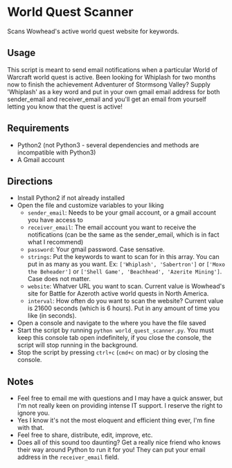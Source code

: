 # World Quest Scanner
Scans Wowhead's active world quest website for keywords.

## Usage
This script is meant to send email notifications when a particular World of Warcraft world quest is active. Been looking for Whiplash for two months now to finish the achievement Adventurer of Stormsong Valley? Supply 'Whiplash' as a key word and put in your own gmail email address for both sender_email and receiver_email and you'll get an email from yourself letting you know that the quest is active!

## Requirements
- Python2 (not Python3 - several dependencies and methods are incompatible with Python3)
- A Gmail account

## Directions
- Install Python2 if not already installed
- Open the file and customize variables to your liking
  - `sender_email`: Needs to be your gmail account, or a gmail account you have access to
  - `receiver_email`: The email account you want to receive the notifications (can be the same as the sender_email, which is in fact what I recommend)
  - `password`: Your gmail password. Case sensative.
  - `strings`: Put the keywords to want to scan for in this array. You can put in as many as you want. Ex: `['Whiplash', 'Sabertron']` or `['Moxo the Beheader']` or `['Shell Game', 'Beachhead', 'Azerite Mining']`. Case does not matter.
  - `website`: Whatver URL you want to scan. Current value is Wowhead's site for Battle for Azeroth active world quests in North America.
  - `interval`: How often do you want to scan the website? Current value is 21600 seconds (which is 6 hours). Put in any amount of time you like (in seconds).
- Open a console and navigate to the where you have the file saved
- Start the script by running `python world_quest_scanner.py`. You must keep this console tab open indefinitely, if you close the console, the script will stop running in the background.
- Stop the script by pressing `ctrl+c` (`cmd+c` on mac) or by closing the console.

## Notes
- Feel free to email me with questions and I may have a quick answer, but I'm not really keen on providing intense IT support. I reserve the right to ignore you.
- Yes I know it's not the most eloquent and efficient thing ever, I'm fine with that.
- Feel free to share, distribute, edit, improve, etc.
- Does all of this sound too daunting? Get a really nice friend who knows their way around Python to run it for you! They can put your email address in the `receiver_email` field.
